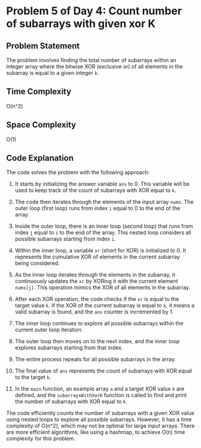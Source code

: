 # Problem 5 of Day 4: Count number of subarrays with given xor K

## Problem Statement

The problem involves finding the total number of subarrays within an integer array where the bitwise XOR (exclusive or) of all elements in the subarray is equal to a given integer `k`.

## Time Complexity

O(n^2)

## Space Complexity

O(1)

## Code Explanation

The code solves the problem with the following approach:

1. It starts by initializing the answer variable `ans` to 0. This variable will be used to keep track of the count of subarrays with XOR equal to `k`.

2. The code then iterates through the elements of the input array `nums`. The outer loop (first loop) runs from index `i` equal to 0 to the end of the array.

3. Inside the outer loop, there is an inner loop (second loop) that runs from index `j` equal to `i` to the end of the array. This nested loop considers all possible subarrays starting from index `i`.

4. Within the inner loop, a variable `xr` (short for XOR) is initialized to 0. It represents the cumulative XOR of elements in the current subarray being considered.

5. As the inner loop iterates through the elements in the subarray, it continuously updates the `xr` by XORing it with the current element `nums[j]`. This operation mimics the XOR of all elements in the subarray.

6. After each XOR operation, the code checks if the `xr` is equal to the target value `k`. If the XOR of the current subarray is equal to `k`, it means a valid subarray is found, and the `ans` counter is incremented by 1.

7. The inner loop continues to explore all possible subarrays within the current outer loop iteration.

8. The outer loop then moves on to the next index, and the inner loop explores subarrays starting from that index.

9. The entire process repeats for all possible subarrays in the array.

10. The final value of `ans` represents the count of subarrays with XOR equal to the target `k`.

11. In the `main` function, an example array `a` and a target XOR value `k` are defined, and the `subarraysWithXorK` function is called to find and print the number of subarrays with XOR equal to `k`.

The code efficiently counts the number of subarrays with a given XOR value using nested loops to explore all possible subarrays. However, it has a time complexity of O(n^2), which may not be optimal for large input arrays. There are more efficient algorithms, like using a hashmap, to achieve O(n) time complexity for this problem.